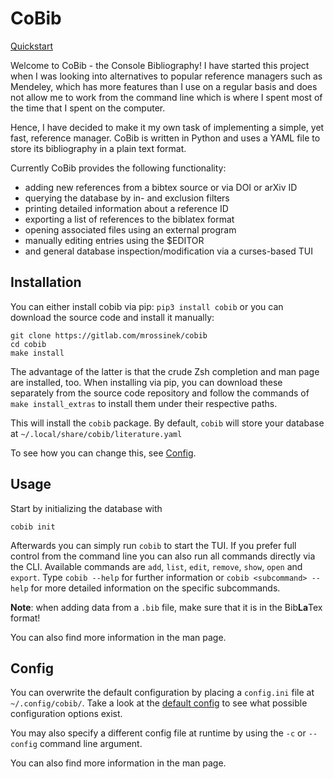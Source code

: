 # CoBib

[Quickstart](https://mrossinek.gitlab.io/programming/introducing-cobib/)

Welcome to CoBib - the Console Bibliography!
I have started this project when I was looking into alternatives to popular
reference managers such as Mendeley, which has more features than I use on a
regular basis and does not allow me to work from the command line which is
where I spent most of the time that I spent on the computer.

Hence, I have decided to make it my own task of implementing a simple, yet
fast, reference manager. CoBib is written in Python and uses a YAML file to
store its bibliography in a plain text format.

Currently CoBib provides the following functionality:
* adding new references from a bibtex source or via DOI or arXiv ID
* querying the database by in- and exclusion filters
* printing detailed information about a reference ID
* exporting a list of references to the biblatex format
* opening associated files using an external program
* manually editing entries using the $EDITOR
* and general database inspection/modification via a curses-based TUI

## Installation
You can either install cobib via pip: `pip3 install cobib` or you can download
the source code and install it manually:
```
git clone https://gitlab.com/mrossinek/cobib
cd cobib
make install
```
The advantage of the latter is that the crude Zsh completion and man page are
installed, too. When installing via pip, you can download these separately from
the source code repository and follow the commands of `make install_extras` to
install them under their respective paths.

This will install the `cobib` package. By default, `cobib` will store your
database at `~/.local/share/cobib/literature.yaml`

To see how you can change this, see [Config](#Config).


## Usage
Start by initializing the database with
```
cobib init
```
Afterwards you can simply run `cobib` to start the TUI.
If you prefer full control from the command line you can also run all commands
directly via the CLI. Available commands are `add`, `list`, `edit`, `remove`,
`show`, `open` and `export`. Type `cobib --help` for further information or
`cobib <subcommand> --help` for more detailed information on the specific
subcommands.

**Note**: when adding data from a `.bib` file, make sure that it is in the Bib**La**Tex format!

You can also find more information in the man page.


## Config
You can overwrite the default configuration by placing a `config.ini` file at
`~/.config/cobib/`. Take a look at the [default config](https://gitlab.com/mrossinek/cobib/blob/master/cobib/docs/default.ini) to see what possible
configuration options exist.

You may also specify a different config file at runtime by using the `-c` or
`--config` command line argument.

You can also find more information in the man page.
